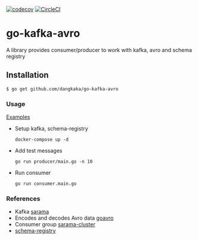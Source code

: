 [![codecov](https://codecov.io/gh/dangkaka/go-kafka-avro/branch/master/graph/badge.svg)](https://codecov.io/gh/dangkaka/go-kafka-avro) [![CircleCI](https://circleci.com/gh/dangkaka/go-kafka-avro.svg?style=svg)](https://circleci.com/gh/dangkaka/go-kafka-avro)

# go-kafka-avro

A library provides consumer/producer to work with kafka, avro and schema registry

## Installation

```
$ go get github.com/dangkaka/go-kafka-avro
```

### Usage

[Examples](./examples)


* Setup kafka, schema-registry
    ```
    docker-compose up -d
    ```
    
* Add test messages
    ```
    go run producer/main.go -n 10
    ```
    
* Run consumer
    ```
    go run consumer.main.go
    ```
    
### References

* Kafka [sarama](https://github.com/Shopify/sarama)
* Encodes and decodes Avro data [goavro](https://github.com/linkedin/goavro)
* Consumer group [sarama-cluster](https://github.com/bsm/sarama-cluster)
* [schema-registry](https://github.com/confluentinc/schema-registry)
